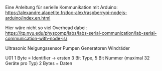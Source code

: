 Eine Anleitung für serielle Kommunikation mit Arduino:
https://alexandre.alapetite.fr/doc-alex/raspberrypi-nodejs-arduino/index.en.html


Hier wäre nicht so viel Overhead dabei:
https://itp.nyu.edu/physcomp/labs/labs-serial-communication/lab-serial-communication-with-node-js/

Ultrasonic
Neigungssensor
Pumpen
Generatoren
Windräder

U01
1 Byte = Identifier -> ersten 3 Bit Type, 5 Bit Nummer (maximal 32 Geräte pro Typ)
2 Bytes = Daten